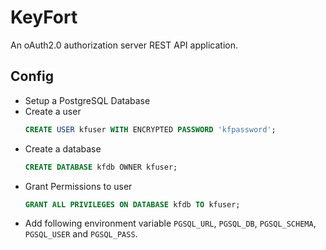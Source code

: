 # KeyFort

An oAuth2.0 authorization server REST API application.


## Config
- Setup a PostgreSQL Database
- Create a user
  ```sql
  CREATE USER kfuser WITH ENCRYPTED PASSWORD 'kfpassword';
  ```
- Create a database
  ```sql
  CREATE DATABASE kfdb OWNER kfuser;
  ```
- Grant Permissions to user
  ```sql
  GRANT ALL PRIVILEGES ON DATABASE kfdb TO kfuser;
  ```
- Add following environment variable `PGSQL_URL`, `PGSQL_DB`, `PGSQL_SCHEMA`, `PGSQL_USER` and `PGSQL_PASS`.